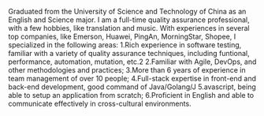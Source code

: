 Graduated from the University of Science and Technology of China as an English and Science major. I am a full-time quality assurance professional, with a few hobbies, like translation and music. With experiences in several top companies, like Emerson, Huawei, PingAn, MorningStar, Shopee, I specialized in the following areas:
1.Rich experience in software testing, familiar with a variety of quality assurance techniques, including funtional, performance, automation, mutation, etc.2
2.Familiar with Agile, DevOps, and other methodologies and practices;
3.More than 6 years of experience in team management of over 10 people;
4.Full-stack expertise in front-end and back-end development, good command of Java/Golang/J
5.avascript, being able to setup an application from scratch;
6.Proficient in English and able to communicate effectively in cross-cultural environments.
